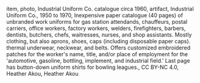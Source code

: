 item, photo, Industrial Uniform Co. catalogue circa 1960, artifact, Industrial Uniform Co., 1950 to 1970, Inexpensive paper catalogue (40 pages) of unbranded work uniforms for gas station attendands, chauffeurs, postal carriers, office workers, factory workers, welders, firefighters, barbers, dentists, butchers, chefs, waitresses, nurses, and shop assistants.  Mostly clothing, but also aprons, shoes, caps (including disposable paper caps). thermal underwear, neckwear, and belts.  Offers customized embroidered patches for the worker's name, title, and/or place of employment for the 'automotive, gasoline, bottling, implement, and industrial field.'  Last page has button-down uniform shirts for bowling leagues., CC BY-NC 4.0, Heather Akou, Heather Akou